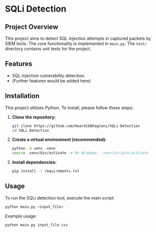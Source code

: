 # SQLi Detection

## Project Overview

This project aims to detect SQL injection attempts in captured packets by SIEM tools.  The core functionality is implemented in `main.py`.  The `test/` directory contains unit tests for the project.

## Features

* SQL injection vulnerability detection.
* (Further features would be added here)

## Installation

This project utilizes Python.  To install, please follow these steps:

1. **Clone the repository:**
   ```bash
   git clone https://github.com/HaardikBhagtani/SQLi-Detection
   cd SQLi Detection
   ```

2. **Create a virtual environment (recommended):**
   ```bash
   python -m venv .venv
   source .venv/bin/activate  # On Windows: .venv\Scripts\activate
   ```

3. **Install dependencies:** 
   ```bash
   pip install -r requirements.txt
   ```

## Usage

To run the SQLi detection tool, execute the main script:

```bash
python main.py <input_file> 
```


Example usage:
```bash
python main.py input_file.csv
```
